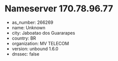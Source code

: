 # Nameserver 170.78.96.77

* as_number: 266269
* name: Unknown
* city: Jaboatao dos Guararapes
* country: BR
* organization: MV TELECOM
* version: unbound 1.6.0
* dnssec: false
